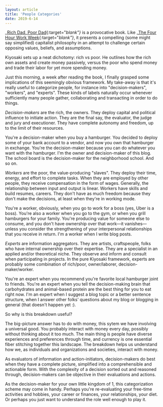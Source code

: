 ```yaml
---
layout: article
title: 'People Categories'
date: 2019-6-14
---
```


_[Rich Dad, Poor Dad](https://smile.amazon.com/Rich-Dad-Poor-Teach-Middle/dp/1612680194/){:target="_blank"}_ is a provocative book. Like _[The Four Hour Work Week](https://smile.amazon.com/4-Hour-Workweek-Escape-Live-Anywhere/dp/0307465357/){:target="_blank"}_, it presents a compelling (some might say simplified) capitalist philosophy in an attempt to challenge certain opposing values, beliefs, and assumptions.

Kiyosaki sets up a neat dichotomy: rich vs poor. He outlines how the rich own assets and create money passively, versus the poor who spend money and trade their labor for yet more spending money.

Just this morning, a week after reading the book, I finally grasped some implications of this seemingly obvious framework. My take-away is that it's really useful to categorize people, for instance into "decision-makers", "workers", and "experts". These kinds of labels naturally occur whenever sufficiently many people gather, collaborating and transacting in order to do things.

*Decision-makers* are the rich, the owners. They deploy capital and political influence to initiate action. They are the final say, the evaluator, the judge and jury and executioner. They have complete autonomy and freedom, up to the limit of their resources.

You're a decision-maker when you buy a hamburger. You decided to deploy some of your bank account to a vendor, and now you own that hamburger in exchange. You're the decision-maker because you can do whatever you want with the hamburger. I'm the owner and decision-maker of this blog. The school board is the decision-maker for the neighborhood school. And so on.

*Workers* are the poor, the value-producing "slaves". They deploy their time, energy, and effort to complete tasks. When they are employed by other people, they receive compensation in the form of wages. Generally, the relationship between input and output is linear. Workers have skills and build resumes, careers. They don't have as much freedom because they don't make the decisions, at least when they're in working mode.

You're a worker, obviously, when you go to work for a boss (yes, Uber is a boss). You're also a worker when you go to the gym, or when you grill hamburgers for your family. You're producing value for someone else to consume, and you don't have ownership over that work&mdash;it vanishes&mdash;unless you consider the strengthening of your interpersonal relationships that you receive in return. I'm a worker when I write blog posts.

*Experts* are information aggregators. They are artists, craftspeople, folks who have internal ownership over their expertise. They are a specialist in an applied and/or theoretical niche. They observe and inform and consult when participating in projects. In the pure Kiyosaki framework, experts are probably some combination of rich/poor, owner/laborer, decision-maker/worker.

You're an expert when you recommend you're favorite local hamburger joint to friends. You're an expert when you tell the decision-making brain that carbohydrates and animal-based protein are the best thing for you to eat right now. I'm an expert when I suggest a blog topic or a better sentence structure, when I answer other folks' questions about my blog or blogging in general (that doesn't happen yet :).

So why is this breakdown useful?

The big-picture answer has to do with money, this sytem we have involving a universal good. You probably interact with money every day, possibly without thinking about it too much. The main thing is people have diverse experiences and preferences through time, and currency is one essential fiber stitching together this landscape. The breakdown helps us understand how we, as individuals and organizations and societies, interact with money.

As evaluators of information and action-initiators, decision-makers do best when they have a complete picture, simplified into a comprehensible and actionable form. With the complexity of a decision sorted out and reasoned through, decision-makers can be objective in their evaluations and actions.

As the decision-maker for your own little kingdom of 1, this categorization scheme may come in handy. Perhaps you're re-evaluating your free-time activities and hobbies, your career or finances, your relationships, your diet. Or perhaps you just want to understand the role well enough to play it.
